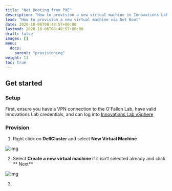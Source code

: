 ```yaml
---
title: "Net Booting from PXE"
description: "How to provision a new virtual machine in Innovations Lab vSphere"
lead: "How to provision a new virtual machine via Net Boot"
date: 2020-10-06T08:48:57+00:00
lastmod: 2020-10-06T08:48:57+00:00
draft: false
images: []
menu:
  docs:
    parent: "provisioning"
weight: 11
toc: true
---
```



## Get started

### Setup
First, ensure you have a VPN connection to the O'Fallon Lab, have valid Innovations Lab credentials, and can log into [Innovations Lab vSphere](https://adlbvc01.agiledefense.lab/ui/)

### Provision

1. Right click on **DellCluster** and select **New Virtual Machine** 

![img](https://raw.githubusercontent.com/Agile-Defense/agile-defense.github.io/main/static/images/netboot_1.png)

2. Select **Create a new virtual machine** if it isn't selected already and click ** Next**

![img](https://raw.githubusercontent.com/Agile-Defense/agile-defense.github.io/main/static/images/netboot_2.png)

3. 